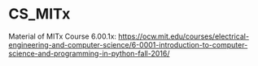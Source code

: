 # CS_MITx
Material of MITx Course 6.00.1x: 
https://ocw.mit.edu/courses/electrical-engineering-and-computer-science/6-0001-introduction-to-computer-science-and-programming-in-python-fall-2016/
